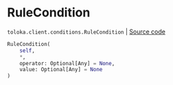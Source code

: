 # RuleCondition
`toloka.client.conditions.RuleCondition` | [Source code](https://github.com/Toloka/toloka-kit/blob/v1.1.1/src/client/conditions.py#L69)

```python
RuleCondition(
    self,
    *,
    operator: Optional[Any] = None,
    value: Optional[Any] = None
)
```

